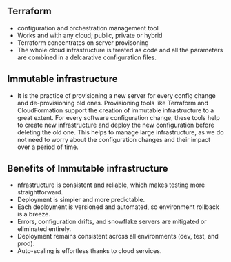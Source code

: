 ## Terraform
- configuration and orchestration management tool
- Works and with any cloud; public, private or hybrid
- Terraform concentrates on server provisoning
- The whole cloud infrastructure is treated as code and all the parameters are combined in a delcarative configuration files.

## Immutable infrastructure
- It is the practice of provisioning a new server for every config change and de-provisioning old ones. Provisioning tools like Terraform and CloudFormation support the creation of immutable infrastructure to a great extent. For every software configuration change, these tools help to create new infrastructure and deploy the new configuration before deleting the old one. This helps to manage large infrastructure, as we do not need to worry about the configuration changes and their impact over a period of time.

## Benefits of Immutable infrastructure
- nfrastructure is consistent and reliable, which makes testing more straightforward.
- Deployment is simpler and more predictable.
- Each deployment is versioned and automated, so environment rollback is a breeze.
- Errors, configuration drifts, and snowflake servers are mitigated or eliminated entirely.
- Deployment remains consistent across all environments (dev, test, and prod).
- Auto-scaling is effortless thanks to cloud services.
